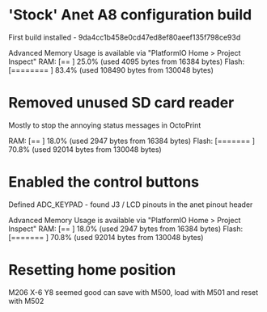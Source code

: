 # 'Stock' Anet A8 configuration build

First build installed - 9da4cc1b458e0cd47ed8ef80aeef135f798ce93d

Advanced Memory Usage is available via "PlatformIO Home > Project Inspect"
RAM:   [==        ]  25.0% (used 4095 bytes from 16384 bytes)
Flash: [========  ]  83.4% (used 108490 bytes from 130048 bytes)


# Removed unused SD card reader

Mostly to stop the annoying status messages in OctoPrint

RAM:   [==        ]  18.0% (used 2947 bytes from 16384 bytes)
Flash: [=======   ]  70.8% (used 92014 bytes from 130048 bytes)

# Enabled the control buttons

Defined ADC_KEYPAD - found J3 / LCD pinouts in the anet pinout header

Advanced Memory Usage is available via "PlatformIO Home > Project Inspect"
RAM:   [==        ]  18.0% (used 2947 bytes from 16384 bytes)
Flash: [=======   ]  70.8% (used 92014 bytes from 130048 bytes)


# Resetting home position

M206 X-6 Y8  seemed good
can save with M500, load with M501 and reset with M502
